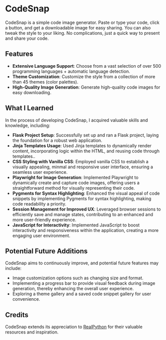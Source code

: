 # CodeSnap

CodeSnap is a simple code image generator. Paste or type your code, click a button, and get a downloadable image for easy sharing. You can also tweak the style to your liking. No complications, just a quick way to present and share your code.

## Features

- **Extensive Language Support**: Choose from a vast selection of over 500 programming languages + automatic language detection.
- **Theme Customization**: Customize the style from a collection of more than 45 themes (color palettes).
- **High-Quality Image Generation**: Generate high-quality code images for easy downloading.

## What I Learned

In the process of developing CodeSnap, I acquired valuable skills and knowledge, including:

- **Flask Project Setup**: Successfully set up and ran a Flask project, laying the foundation for a robust web application.
- **Jinja Templates Usage**: Used Jinja templates to dynamically render content, incorporating logic within the HTML, and reusing code through templates..
- **CSS Styling with Vanilla CSS**: Employed vanilla CSS to establish a visually appealing, minmal and responsive user interface, ensuring a seamless user experience.
- **Playwright for Image Generation**: Implemented Playwright to dynamically create and capture code images, offering users a straightforward method for visually representing their code.
- **Pygments for Syntax Highlighting**: Enhanced the visual appeal of code snippets by implementing Pygments for syntax highlighting, making code readability a priority.
- **Session Management for Improved UX**: Leveraged browser sessions to efficiently save and manage states, contributing to an enhanced and more user-friendly experience.
- **JavaScript for Interactivity**: Implemented JavaScript to boost interactivity and responsiveness within the application, creating a more engaging user environment.

## Potential Future Additions

CodeSnap aims to continuously improve, and potential future features may include:

- Image customization options such as changing size and format.
- Implementing a progress bar to provide visual feedback during image generation, thereby enhancing the overall user experience.
- Exploring a theme gallery and a saved code snippet gallery for user convenience.

## Credits

CodeSnap extends its appreciation to [RealPython](https://realpython.com) for their valuable resources and inspiration.
